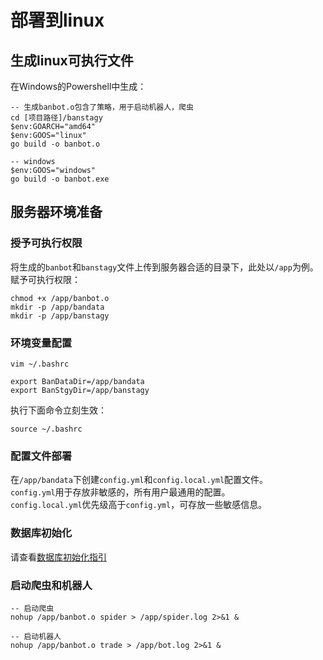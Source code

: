 # 部署到linux
## 生成linux可执行文件
在Windows的Powershell中生成：
```shell
-- 生成banbot.o包含了策略，用于启动机器人，爬虫
cd [项目路径]/banstagy
$env:GOARCH="amd64"
$env:GOOS="linux"
go build -o banbot.o

-- windows
$env:GOOS="windows"
go build -o banbot.exe
```
## 服务器环境准备
### 授予可执行权限
将生成的`banbot`和`banstagy`文件上传到服务器合适的目录下，此处以`/app`为例。
赋予可执行权限：
```shell
chmod +x /app/banbot.o
mkdir -p /app/bandata
mkdir -p /app/banstagy
```
### 环境变量配置
```shell
vim ~/.bashrc
```
```shell
export BanDataDir=/app/bandata
export BanStgyDir=/app/banstagy
```
执行下面命令立刻生效：
```shell
source ~/.bashrc
```
### 配置文件部署
在`/app/bandata`下创建`config.yml`和`config.local.yml`配置文件。  
`config.yml`用于存放非敏感的，所有用户最通用的配置。  
`config.local.yml`优先级高于`config.yml`，可存放一些敏感信息。  

### 数据库初始化
请查看[数据库初始化指引](./timescaledb.md)

### 启动爬虫和机器人
```shell
-- 启动爬虫
nohup /app/banbot.o spider > /app/spider.log 2>&1 &

-- 启动机器人
nohup /app/banbot.o trade > /app/bot.log 2>&1 &
```
